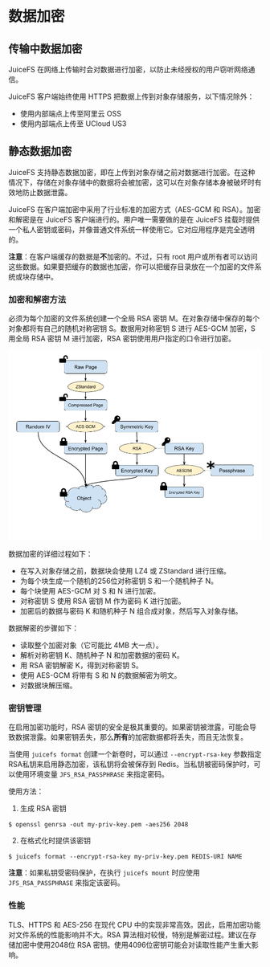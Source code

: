 # 数据加密

## 传输中数据加密

JuiceFS 在网络上传输时会对数据进行加密，以防止未经授权的用户窃听网络通信。

JuiceFS 客户端始终使用 HTTPS 把数据上传到对象存储服务，以下情况除外：

- 使用内部端点上传至阿里云 OSS
- 使用内部端点上传至 UCloud US3


## 静态数据加密

JuiceFS 支持静态数据加密，即在上传到对象存储之前对数据进行加密。在这种情况下，存储在对象存储中的数据将会被加密，这可以在对象存储本身被破坏时有效地防止数据泄露。

JuiceFS 在客户端加密中采用了行业标准的加密方式（AES-GCM 和 RSA）。加密和解密是在 JuiceFS 客户端进行的。用户唯一需要做的是在 JuiceFS 挂载时提供一个私人密钥或密码，并像普通文件系统一样使用它。它对应用程序是完全透明的。

**注意**：在客户端缓存的数据是**不**加密的。不过，只有 root 用户或所有者可以访问这些数据。如果要把缓存的数据也加密，你可以把缓存目录放在一个加密的文件系统或块存储中。


### 加密和解密方法

必须为每个加密的文件系统创建一个全局 RSA 密钥 M。在对象存储中保存的每个对象都将有自己的随机对称密钥 S。数据用对称密钥 S 进行 AES-GCM 加密，S 用全局 RSA 密钥 M 进行加密，RSA 密钥使用用户指定的口令进行加密。

![Encryption At-rest](../images/encryption.png)

数据加密的详细过程如下：

- 在写入对象存储之前，数据块会使用 LZ4 或 ZStandard 进行压缩。
- 为每个块生成一个随机的256位对称密钥 S 和一个随机种子 N。
- 每个块使用 AES-GCM 对 S 和 N 进行加密。
- 对称密钥 S 使用 RSA 密钥 M 作为密码 K 进行加密。
- 加密后的数据与密码 K 和随机种子 N 组合成对象，然后写入对象存储。

数据解密的步骤如下：

- 读取整个加密对象（它可能比 4MB 大一点）。
- 解析对称密钥 K、随机种子 N 和加密数据的密码 K。
- 用 RSA 密钥解密 K，得到对称密钥 S。
- 使用 AES-GCM 将带有 S 和 N 的数据解密为明文。
- 对数据块解压缩。


### 密钥管理

在启用加密功能时，RSA 密钥的安全是极其重要的。如果密钥被泄露，可能会导致数据泄露。如果密钥丢失，那么**所有**的加密数据都将丢失，而且无法恢复。

当使用 `juicefs format` 创建一个新卷时，可以通过 `--encrypt-rsa-key` 参数指定RSA私钥来启用静态加密，该私钥将会被保存到 Redis。当私钥被密码保护时，可以使用环境变量 `JFS_RSA_PASSPHRASE` 来指定密码。

使用方法：

1. 生成 RSA 密钥

```shell
$ openssl genrsa -out my-priv-key.pem -aes256 2048
```

2. 在格式化时提供该密钥

```shell
$ juicefs format --encrypt-rsa-key my-priv-key.pem REDIS-URI NAME
```

**注意**：如果私钥受密码保护，在执行 `juicefs mount` 时应使用 `JFS_RSA_PASSPHRASE` 来指定该密码。


### 性能

TLS、HTTPS 和 AES-256 在现代 CPU 中的实现非常高效。因此，启用加密功能对文件系统的性能影响并不大。RSA 算法相对较慢，特别是解密过程。建议在存储加密中使用2048位 RSA 密钥。使用4096位密钥可能会对读取性能产生重大影响。


